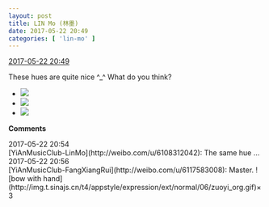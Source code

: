 ```yaml
---
layout: post
title: LIN Mo (林墨)
date: 2017-05-22 20:49
categories: [ 'lin-mo' ]
---
```


<div class="weibo-info">
  <a href="http://weibo.com/6108312042/F4kax4Tt5">2017-05-22 20:49</a>
</div>

These hues are quite nice ^_^ What do you think?

<!-- more -->

<ul class="weibo-pic-list-1">
  <li class="weibo-pic">
    <a href="https://wx1.sinaimg.cn/mw690/006FnQZYgy1ffufi86b03j320u20ub29.jpg"><img src="https://wx1.sinaimg.cn/thumb150/006FnQZYgy1ffufi86b03j320u20ub29.jpg" /></a>
  </li>
  <li class="weibo-pic">
    <a href="https://wx1.sinaimg.cn/mw690/006FnQZYgy1ffufi54c73j32c02c0hdt.jpg"><img src="https://wx1.sinaimg.cn/thumb150/006FnQZYgy1ffufi54c73j32c02c0hdt.jpg" /></a>
  </li>
  <li class="weibo-pic">
    <a href="https://wx1.sinaimg.cn/mw690/006FnQZYgy1ffufibpoyxj32c02c0b2a.jpg"><img src="https://wx1.sinaimg.cn/thumb150/006FnQZYgy1ffufibpoyxj32c02c0b2a.jpg" /></a>
  </li>
</ul>

**Comments**

<div class="weibo-info">2017-05-22 20:54</div>
[YiAnMusicClub-LinMo](http://weibo.com/u/6108312042): The same hue …

<div class="weibo-info">2017-05-22 20:56</div>
[YiAnMusicClub-FangXiangRui](http://weibo.com/u/6117583008): Master. ![bow with hand](http://img.t.sinajs.cn/t4/appstyle/expression/ext/normal/06/zuoyi_org.gif)×3
